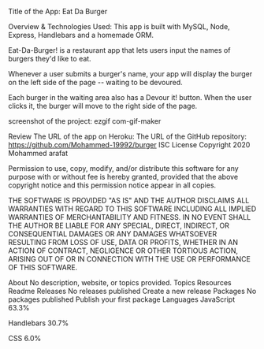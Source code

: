 Title of the App:
Eat Da Burger

Overview & Technologies Used:
This app is built with MySQL, Node, Express, Handlebars and a homemade ORM.

Eat-Da-Burger! is a restaurant app that lets users input the names of burgers they'd like to eat.

Whenever a user submits a burger's name, your app will display the burger on the left side of the page -- waiting to be devoured.

Each burger in the waiting area also has a Devour it! button. When the user clicks it, the burger will move to the right side of the page.

screenshot of the project:
ezgif com-gif-maker

Review
The URL of the app on Heroku:
The URL of the GitHub repository: https://github.com/Mohammed-19992/burger
ISC License
Copyright 2020 Mohammed arafat

Permission to use, copy, modify, and/or distribute this software for any purpose with or without fee is hereby granted, provided that the above copyright notice and this permission notice appear in all copies.

THE SOFTWARE IS PROVIDED "AS IS" AND THE AUTHOR DISCLAIMS ALL WARRANTIES WITH REGARD TO THIS SOFTWARE INCLUDING ALL IMPLIED WARRANTIES OF MERCHANTABILITY AND FITNESS. IN NO EVENT SHALL THE AUTHOR BE LIABLE FOR ANY SPECIAL, DIRECT, INDIRECT, OR CONSEQUENTIAL DAMAGES OR ANY DAMAGES WHATSOEVER RESULTING FROM LOSS OF USE, DATA OR PROFITS, WHETHER IN AN ACTION OF CONTRACT, NEGLIGENCE OR OTHER TORTIOUS ACTION, ARISING OUT OF OR IN CONNECTION WITH THE USE OR PERFORMANCE OF THIS SOFTWARE.

About
No description, website, or topics provided.
Topics
Resources
 Readme
Releases
No releases published
Create a new release
Packages
No packages published
Publish your first package
Languages
JavaScript
63.3%
 
Handlebars
30.7%
 
CSS
6.0%
